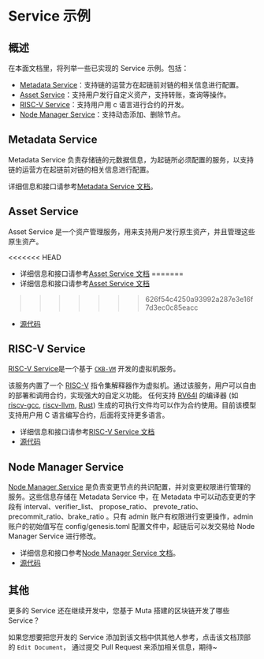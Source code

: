 # Service 示例

## 概述

在本面文档里，将列举一些已实现的 Service 示例。包括：

* [Metadata Service](https://github.com/nervosnetwork/muta/tree/master/built-in-services/metadata)：支持链的运营方在起链前对链的相关信息进行配置。
* [Asset Service](https://github.com/nervosnetwork/muta/tree/master/built-in-services/asset)：支持用户发行自定义资产，支持转账，查询等操作。
* [RISC-V Service](https://github.com/HuobiGroup/huobi-chain/tree/master/services/riscv)：支持用户用 c 语言进行合约的开发。
* [Node Manager Service](https://github.com/HuobiGroup/huobi-chain/tree/master/services/node_manager)：支持动态添加、删除节点。

## Metadata Service

Metadata Service 负责存储链的元数据信息，为起链所必须配置的服务，以支持链的运营方在起链前对链的相关信息进行配置。

详细信息和接口请参考[Metadata Service 文档](./built_in_service)。

## Asset Service

Asset Service 是一个资产管理服务，用来支持用户发行原生资产，并且管理这些原生资产。

<<<<<<< HEAD
* 详细信息和接口请参考[Asset Service 文档](./buildin_service)
=======
* 详细信息和接口请参考[Asset Service 文档](./built_in_service)
>>>>>>> 626f54c4250a93992a287e3e16f7d3ec0c85eacc
* [源代码](https://github.com/nervosnetwork/muta/tree/master/built-in-services/asset)

## RISC-V Service

[RISC-V Service](https://huobigroup.github.io/huobi-chain/#/riscv_service)是一个基于 [`CKB-VM`](https://github.com/nervosnetwork/ckb-vm) 开发的虚拟机服务。

该服务内置了一个 [RISC-V](https://riscv.org/) 指令集解释器作为虚拟机。通过该服务，用户可以自由的部署和调用合约，实现强大的自定义功能。
任何支持 [RV64I]((https://riscv.org/specifications/)) 的编译器 (如 [riscv-gcc](https://github.com/riscv/riscv-gcc), [riscv-llvm](https://github.com/lowRISC/riscv-llvm), [Rust](https://github.com/rust-embedded/wg/issues/218)) 生成的可执行文件均可以作为合约使用。目前该模型支持用户用 C 语言编写合约，后面将支持更多语言。

* 详细信息和接口请参考[RISC-V Service 文档](https://huobigroup.github.io/huobi-chain/#/riscv_service)
* [源代码](https://github.com/HuobiGroup/huobi-chain/tree/master/services/riscv)

## Node Manager Service

[Node Manager Service](https://huobigroup.github.io/huobi-chain/#/node_manager_service) 是负责变更节点的共识配置，并对变更权限进行管理的服务。这些信息存储在 Metadata Service 中，在 Metadata 中可以动态变更的字段有 interval、verifier_list、 propose_ratio、 prevote_ratio、precommit_ratio、brake_ratio 。只有 admin 账户有权限进行变更操作，admin 账户的初始值写在 config/genesis.toml 配置文件中，起链后可以发交易给 Node Manager Service 进行修改。

* 详细信息和接口参考[Node Manager Service 文档](https://huobigroup.github.io/huobi-chain/#/node_manager_service)。
* [源代码](https://github.com/HuobiGroup/huobi-chain/tree/master/services/node_manager)

## 其他

更多的 Service 还在继续开发中，您基于 Muta 搭建的区块链开发了哪些 Service？

如果您想要把您开发的 Service 添加到该文档中供其他人参考，点击该文档顶部的 `Edit Document`， 通过提交 Pull Request 来添加相关信息，期待~